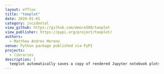 ```yaml
---
layout: efflux
title: "teeplot"
date: 2020-01-01
category: incidental
view_github: https://github.com/mmore500/teeplot
view_publisher: https://pypi.org/project/teeplot/
authors:
  - Matthew Andres Moreno
venue: Python package published via PyPI
projects:
  - libraries
description: |
  teeplot automatically saves a copy of rendered Jupyter notebook plots.
---
```

